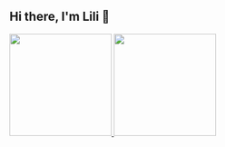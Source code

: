 ## Hi there, I'm Lili 👋

<div>
  <a href="https://github.com/lilint1">
  <img height= "180" src = "https://github-readme-stats.vercel.app/api?username=lilint1&show_icons=true&hide_border=true&theme=nightowl&&count-private=true"/> 
  <img height= "180" src = "https://github-readme-stats.vercel.app/api/top-langs/?username=lilint1&layout=compact&hide_border=true&theme=nightowl&count-private=true"/>
</div>  
    
<!--(https://github.com/anuraghazra/github-readme-stats)-->
